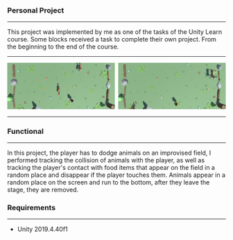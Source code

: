 ### Personal Project

____

This project was implemented by me as one of the tasks of the Unity Learn course. Some blocks received a task to complete their own project. From the beginning to the end of the course.

____

<img src="https://github.com/PavelLyutikov/UnityLearn_PersonalProject/blob/main/Screenshot/scr.png?raw=true" title="" alt="scr.png" data-align="center">

___

### Functional

____

In this project, the player has to dodge animals on an improvised field, I performed tracking the collision of animals with the player, as well as tracking the player's contact with food items that appear on the field in a random place and disappear if the player touches them. Animals appear in a random place on the screen and run to the bottom, after they leave the stage, they are removed. 



### Requirements

____

- Unity 2019.4.40f1
